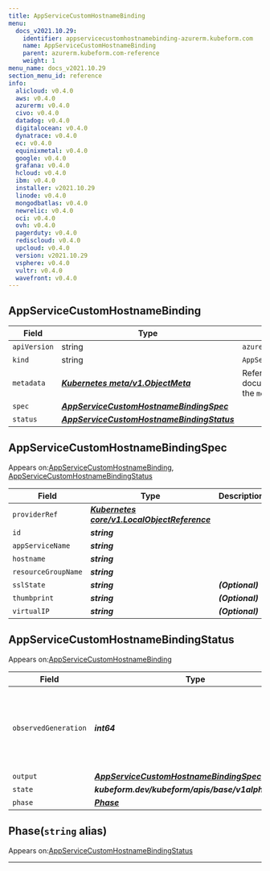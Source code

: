```yaml
---
title: AppServiceCustomHostnameBinding
menu:
  docs_v2021.10.29:
    identifier: appservicecustomhostnamebinding-azurerm.kubeform.com
    name: AppServiceCustomHostnameBinding
    parent: azurerm.kubeform.com-reference
    weight: 1
menu_name: docs_v2021.10.29
section_menu_id: reference
info:
  alicloud: v0.4.0
  aws: v0.4.0
  azurerm: v0.4.0
  civo: v0.4.0
  datadog: v0.4.0
  digitalocean: v0.4.0
  dynatrace: v0.4.0
  ec: v0.4.0
  equinixmetal: v0.4.0
  google: v0.4.0
  grafana: v0.4.0
  hcloud: v0.4.0
  ibm: v0.4.0
  installer: v2021.10.29
  linode: v0.4.0
  mongodbatlas: v0.4.0
  newrelic: v0.4.0
  oci: v0.4.0
  ovh: v0.4.0
  pagerduty: v0.4.0
  rediscloud: v0.4.0
  upcloud: v0.4.0
  version: v2021.10.29
  vsphere: v0.4.0
  vultr: v0.4.0
  wavefront: v0.4.0
---
```


## AppServiceCustomHostnameBinding
| Field | Type | Description |
| ------ | ----- | ----------- |
| `apiVersion` | string | `azurerm.kubeform.com/v1alpha1` |
|    `kind` | string | `AppServiceCustomHostnameBinding` |
| `metadata` | ***[Kubernetes meta/v1.ObjectMeta](https://v1-18.docs.kubernetes.io/docs/reference/generated/kubernetes-api/v1.18/#objectmeta-v1-meta)***|Refer to the Kubernetes API documentation for the fields of the `metadata` field.|
| `spec` | ***[AppServiceCustomHostnameBindingSpec](#appservicecustomhostnamebindingspec)***||
| `status` | ***[AppServiceCustomHostnameBindingStatus](#appservicecustomhostnamebindingstatus)***||
## AppServiceCustomHostnameBindingSpec

Appears on:[AppServiceCustomHostnameBinding](#appservicecustomhostnamebinding), [AppServiceCustomHostnameBindingStatus](#appservicecustomhostnamebindingstatus)

| Field | Type | Description |
| ------ | ----- | ----------- |
| `providerRef` | ***[Kubernetes core/v1.LocalObjectReference](https://v1-18.docs.kubernetes.io/docs/reference/generated/kubernetes-api/v1.18/#localobjectreference-v1-core)***||
| `id` | ***string***||
| `appServiceName` | ***string***||
| `hostname` | ***string***||
| `resourceGroupName` | ***string***||
| `sslState` | ***string***| ***(Optional)*** |
| `thumbprint` | ***string***| ***(Optional)*** |
| `virtualIP` | ***string***| ***(Optional)*** |
## AppServiceCustomHostnameBindingStatus

Appears on:[AppServiceCustomHostnameBinding](#appservicecustomhostnamebinding)

| Field | Type | Description |
| ------ | ----- | ----------- |
| `observedGeneration` | ***int64***| ***(Optional)*** Resource generation, which is updated on mutation by the API Server.|
| `output` | ***[AppServiceCustomHostnameBindingSpec](#appservicecustomhostnamebindingspec)***| ***(Optional)*** |
| `state` | ***kubeform.dev/kubeform/apis/base/v1alpha1.State***| ***(Optional)*** |
| `phase` | ***[Phase](#phase)***| ***(Optional)*** |
## Phase(`string` alias)

Appears on:[AppServiceCustomHostnameBindingStatus](#appservicecustomhostnamebindingstatus)

---
